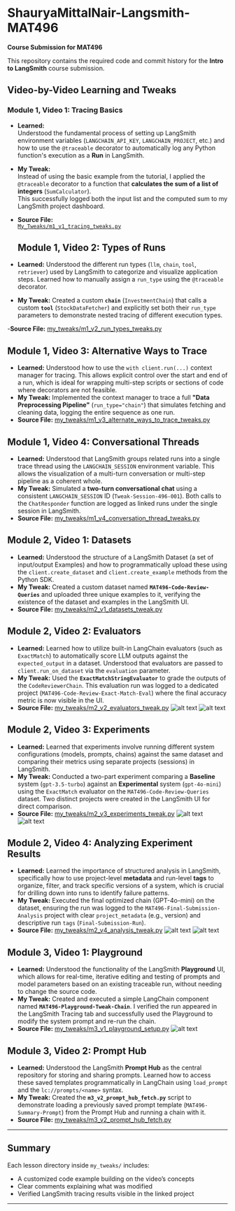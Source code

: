 # ShauryaMittalNair-Langsmith-MAT496  
**Course Submission for MAT496**

This repository contains the required code and commit history for the **Intro to LangSmith** course submission.  


## Video-by-Video Learning and Tweaks

### Module 1, Video 1: Tracing Basics

- **Learned:**  
  Understood the fundamental process of setting up LangSmith environment variables (`LANGCHAIN_API_KEY`, `LANGCHAIN_PROJECT`, etc.) and how to use the `@traceable` decorator to automatically log any Python function's execution as a **Run** in LangSmith.

- **My Tweak:**  
  Instead of using the basic example from the tutorial, I applied the `@traceable` decorator to a function that **calculates the sum of a list of integers** (`SumCalculator`).  
  This successfully logged both the input list and the computed sum to my LangSmith project dashboard.

- **Source File:**  
  [`My_Tweaks/m1_v1_tracing_tweaks.py`](my_tweaks/m1_v1_tracing_tweaks.py)

  ## Module 1, Video 2: Types of Runs
- **Learned:** 
Understood the different run types (`llm`, `chain`, `tool`, `retriever`) used by LangSmith to categorize and visualize application steps. Learned how to manually assign a `run_type` using the `@traceable` decorator.

- **My Tweak:** Created a custom **`chain`** (`InvestmentChain`) that calls a custom **`tool`** (`StockDataFetcher`) and explicitly set both their `run_type` parameters to demonstrate nested tracing of different execution types.

-**Source File:** [my_tweaks/m1_v2_run_types_tweaks.py](my_tweaks/m1_v2_run_types_tweaks.py)

## Module 1, Video 3: Alternative Ways to Trace
- **Learned:** Understood how to use the `with client.run(...)` context manager for tracing. This allows explicit control over the start and end of a run, which is ideal for wrapping multi-step scripts or sections of code where decorators are not feasible.
- **My Tweak:** Implemented the context manager to trace a full **"Data Preprocessing Pipeline"** (`run_type="chain"`) that simulates fetching and cleaning data, logging the entire sequence as one run.
- **Source File:** [my_tweaks/m1_v3_alternate_ways_to_trace_tweaks.py](my_tweaks/m1_v3_alternate_ways_to_trace_tweaks.py)

## Module 1, Video 4: Conversational Threads
- **Learned:** Understood that LangSmith groups related runs into a single trace thread using the `LANGCHAIN_SESSION` environment variable. This allows the visualization of a multi-turn conversation or multi-step pipeline as a coherent whole.
- **My Tweak:** Simulated a **two-turn conversational chat** using a consistent `LANGCHAIN_SESSION` ID (`Tweak-Session-496-001`). Both calls to the `ChatResponder` function are logged as linked runs under the single session in LangSmith.
- **Source File:** [my_tweaks/m1_v4_conversation_thread_tweaks.py](my_tweaks/m1_v4_conversation_thread_tweaks.py)

## Module 2, Video 1: Datasets
- **Learned:** Understood the structure of a LangSmith Dataset (a set of input/output Examples) and how to programmatically upload these using the `client.create_dataset` and `client.create_example` methods from the Python SDK.
- **My Tweak:** Created a custom dataset named **`MAT496-Code-Review-Queries`** and uploaded three unique examples to it, verifying the existence of the dataset and examples in the LangSmith UI.
- **Source File:** [my_tweaks/m2_v1_datasets_tweak.py](my_tweaks/m2_v1_datasets_tweak.py)

## Module 2, Video 2: Evaluators
- **Learned:** Learned how to utilize built-in LangChain evaluators (such as `ExactMatch`) to automatically score LLM outputs against the `expected_output` in a dataset. Understood that evaluators are passed to `client.run_on_dataset` via the `evaluation` parameter.
- **My Tweak:** Used the **`ExactMatchStringEvaluator`** to grade the outputs of the `CodeReviewerChain`. This evaluation run was logged to a dedicated project (`MAT496-Code-Review-Exact-Match-Eval`) where the final accuracy metric is now visible in the UI.
- **Source File:** [my_tweaks/m2_v2_evaluators_tweak.py](my_tweaks/m2_v2_evaluators_tweak.py)
![alt text](image.png)
![alt text](image-1.png)

## Module 2, Video 3: Experiments
- **Learned:** Learned that experiments involve running different system configurations (models, prompts, chains) against the same dataset and comparing their metrics using separate projects (sessions) in LangSmith.
- **My Tweak:** Conducted a two-part experiment comparing a **Baseline** system (`gpt-3.5-turbo`) against an **Experimental** system (`gpt-4o-mini`) using the `ExactMatch` evaluator on the `MAT496-Code-Review-Queries` dataset. Two distinct projects were created in the LangSmith UI for direct comparison.
- **Source File:** [my_tweaks/m2_v3_experiments_tweak.py](my_tweaks/m2_v3_experiments_tweak.py)
![alt text](image-2.png)
![alt text](image-3.png)

## Module 2, Video 4: Analyzing Experiment Results
- **Learned:** Learned the importance of structured analysis in LangSmith, specifically how to use project-level **metadata** and run-level **tags** to organize, filter, and track specific versions of a system, which is crucial for drilling down into runs to identify failure patterns.
- **My Tweak:** Executed the final optimized chain (GPT-4o-mini) on the dataset, ensuring the run was logged to the `MAT496-Final-Submission-Analysis` project with clear `project_metadata` (e.g., version) and descriptive run `tags` (`Final-Submission-Run`).
- **Source File:** [my_tweaks/m2_v4_analysis_tweak.py](my_tweaks/m2_v4_analysis_tweak.py)
![alt text](image-4.png)
![alt text](image-5.png)


## Module 3, Video 1: Playground
- **Learned:** Understood the functionality of the LangSmith **Playground** UI, which allows for real-time, iterative editing and testing of prompts and model parameters based on an existing traceable run, without needing to change the source code.
- **My Tweak:** Created and executed a simple LangChain component named **`MAT496-Playground-Tweak-Chain`**. I verified the run appeared in the LangSmith Tracing tab and successfully used the Playground to modify the system prompt and re-run the chain.
- **Source File:** [my_tweaks/m3_v1_playground_setup.py](my_tweaks/m3_v1_playground_setup.py)
![alt text](<Screenshot 2025-10-09 210203.png>)

## Module 3, Video 2: Prompt Hub
- **Learned:** Understood the LangSmith **Prompt Hub** as the central repository for storing and sharing prompts. Learned how to access these saved templates programmatically in LangChain using `load_prompt` and the `lc://prompts/<name>` syntax.
- **My Tweak:** Created the **`m3_v2_prompt_hub_fetch.py`** script to demonstrate loading a previously saved prompt template (`MAT496-Summary-Prompt`) from the Prompt Hub and running a chain with it.
- **Source File:** [my_tweaks/m3_v2_prompt_hub_fetch.py](my_tweaks/m3_v2_prompt_hub_fetch.py)
---

## Summary
Each lesson directory inside `my_tweaks/` includes:
- A customized code example building on the video’s concepts  
- Clear comments explaining what was modified  
- Verified LangSmith tracing results visible in the linked project

---


